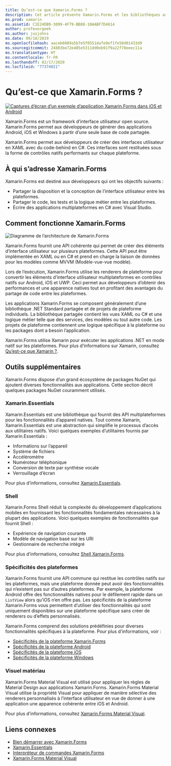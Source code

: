 ```yaml
---
title: Qu’est-ce que Xamarin.Forms ?
description: Cet article présente Xamarin.Forms et les bibliothèques associées.
ms.prod: xamarin
ms.assetid: C1E24DB9-3099-4F79-BB88-10AABF7D4614
author: profexorgeek
ms.author: jusjohns
ms.date: 09/18/2019
ms.openlocfilehash: aaceb6089a5b7e5f0551dafe9ef1fe50d01433d9
ms.sourcegitcommit: 24883be72e485e5311dd0eb91f9a22f78eeec11a
ms.translationtype: HT
ms.contentlocale: fr-FR
ms.lasthandoff: 02/17/2020
ms.locfileid: "77374021"
---
```

# <a name="what-is-xamarinforms"></a>Qu’est-ce que Xamarin.Forms ?

[![Captures d’écran d’un exemple d’application Xamarin.Forms dans iOS et Android](what-is-xamarin-forms-images/xamarin-forms-app-cropped.png)](what-is-xamarin-forms-images/xamarin-forms-app.png#lightbox)

Xamarin.Forms est un framework d’interface utilisateur open source. Xamarin.Forms permet aux développeurs de générer des applications Android, iOS et Windows à partir d’une seule base de code partagée.

Xamarin.Forms permet aux développeurs de créer des interfaces utilisateur en XAML avec du code-behind en C#. Ces interfaces sont restituées sous la forme de contrôles natifs performants sur chaque plateforme.

## <a name="who-xamarinforms-is-for"></a>À qui s’adresse Xamarin.Forms

Xamarin.Forms est destiné aux développeurs qui ont les objectifs suivants :

- Partager la disposition et la conception de l’interface utilisateur entre les plateformes.
- Partager le code, les tests et la logique métier entre les plateformes.
- Écrire des applications multiplateformes en C# avec Visual Studio.

## <a name="how-xamarinforms-works"></a>Comment fonctionne Xamarin.Forms

![Diagramme de l’architecture de Xamarin.Forms](what-is-xamarin-forms-images/xamarin-forms-architecture.png)

Xamarin.Forms fournit une API cohérente qui permet de créer des éléments d’interface utilisateur sur plusieurs plateformes. Cette API peut être implémentée en XAML ou en C# et prend en charge la liaison de données pour les modèles comme MVVM (Modèle-vue-vue modèle).

Lors de l’exécution, Xamarin.Forms utilise les renderers de plateforme pour convertir les éléments d’interface utilisateur multiplateformes en contrôles natifs sur Android, iOS et UWP. Ceci permet aux développeurs d’obtenir des performances et une apparence natives tout en profitant des avantages du partage de code entre les plateformes.

Les applications Xamarin.Forms se composent généralement d’une bibliothèque .NET Standard partagée et de projets de plateforme individuels. La bibliothèque partagée contient les vues XAML ou C# et une logique métier telle que des services, des modèles ou tout autre code. Les projets de plateforme contiennent une logique spécifique à la plateforme ou les packages dont a besoin l’application.

Xamarin.Forms utilise Xamarin pour exécuter les applications .NET en mode natif sur les plateformes. Pour plus d’informations sur Xamarin, consultez [Qu’est-ce que Xamarin ?](~/get-started/what-is-xamarin.md).

## <a name="additional-tools"></a>Outils supplémentaires

Xamarin.Forms dispose d’un grand écosystème de packages NuGet qui ajoutent diverses fonctionnalités aux applications. Cette section décrit quelques packages NuGet couramment utilisés.

### <a name="xamarinessentials"></a>Xamarin.Essentials

Xamarin.Essentials est une bibliothèque qui fournit des API multiplateformes pour les fonctionnalités d’appareil natives. Tout comme Xamarin, Xamarin.Essentials est une abstraction qui simplifie le processus d’accès aux utilitaires natifs. Voici quelques exemples d’utilitaires fournis par Xamarin.Essentials :

- Informations sur l’appareil
- Système de fichiers
- Accéléromètre
- Numéroteur téléphonique
- Conversion de texte par synthèse vocale
- Verrouillage d’écran

Pour plus d’informations, consultez [Xamarin.Essentials](~/essentials/index.md).

### <a name="shell"></a>Shell

Xamarin.Forms Shell réduit la complexité du développement d’applications mobiles en fournissant les fonctionnalités fondamentales nécessaires à la plupart des applications. Voici quelques exemples de fonctionnalités que fournit Shell :

- Expérience de navigation courante
- Modèle de navigation basé sur les URI
- Gestionnaire de recherche intégré

Pour plus d’informations, consultez [Shell Xamarin.Forms](~/xamarin-forms/app-fundamentals/shell/index.md).

### <a name="platform-specifics"></a>Spécificités des plateformes

Xamarin.Forms fournit une API commune qui restitue les contrôles natifs sur les plateformes, mais une plateforme donnée peut avoir des fonctionnalités qui n’existent pas sur d’autres plateformes. Par exemple, la plateforme Android offre des fonctionnalités natives pour le défilement rapide dans un `ListView` alors qu’iOS n’en offre pas. Les spécificités de la plateforme Xamarin.Forms vous permettent d’utiliser des fonctionnalités qui sont uniquement disponibles sur une plateforme spécifique sans créer de renderers ou d’effets personnalisés.

Xamarin.Forms comprend des solutions prédéfinies pour diverses fonctionnalités spécifiques à la plateforme. Pour plus d'informations, voir :

- [Spécificités de la plateforme Xamarin.Forms](~/xamarin-forms/platform/platform-specifics/index.md)
- [Spécificités de la plateforme Android](~/xamarin-forms/platform/android/index.md)
- [Spécificités de la plateforme iOS](~/xamarin-forms/platform/ios/index.md)
- [Spécificités de la plateforme Windows](~/xamarin-forms/platform/windows/index.md)

### <a name="material-visual"></a>Visuel matériau

Xamarin.Forms Material Visual est utilisé pour appliquer les règles de Material Design aux applications Xamarin.Forms. Xamarin.Forms Material Visual utilise la propriété Visual pour appliquer de manière sélective des renderers personnalisés à l’interface utilisateur en vue de donner à une application une apparence cohérente entre iOS et Android.

Pour plus d’informations, consultez [Xamarin.Forms Material Visual](~/xamarin-forms/user-interface/visual/material-visual.md).

## <a name="related-links"></a>Liens connexes

- [Bien démarrer avec Xamarin.Forms](~/xamarin-forms/index.yml)
- [Xamarin.Essentials](~/essentials/index.md)
- [Interpréteur de commandes Xamarin.Forms](~/xamarin-forms/app-fundamentals/shell/index.md)
- [Xamarin.Forms Material Visual](~/xamarin-forms/user-interface/visual/material-visual.md)
